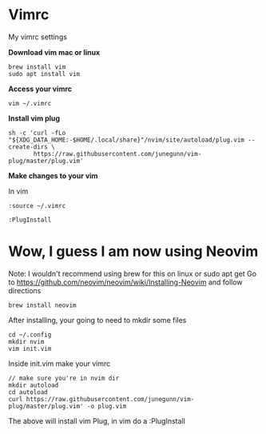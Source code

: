 # Vimrc

My vimrc settings

<b>Download vim mac or linux</b>
```console
brew install vim
sudo apt install vim
```

<b>Access your vimrc</b>

```console
vim ~/.vimrc
```

<b>Install vim plug</b>
```console
sh -c 'curl -fLo "${XDG_DATA_HOME:-$HOME/.local/share}"/nvim/site/autoload/plug.vim --create-dirs \
       https://raw.githubusercontent.com/junegunn/vim-plug/master/plug.vim'
```

<b>Make changes to your vim</b>

In vim 
```console
:source ~/.vimrc

:PlugInstall
```

# Wow, I guess I am now using Neovim

Note: I wouldn't recommend using brew for this on linux or sudo apt get 
Go to https://github.com/neovim/neovim/wiki/Installing-Neovim and follow directions
```console
brew install neovim
```

After installing, your going to need to mkdir some files

```console
cd ~/.config
mkdir nvim
vim init.vim
```

Inside init.vim make your vimrc

```console
// make sure you're in nvim dir
mkdir autoload
cd autoload
curl https://raw.githubusercontent.com/junegunn/vim-plug/master/plug.vim' -o plug.vim
```

The above will install vim Plug, in vim do a :PlugInstall

